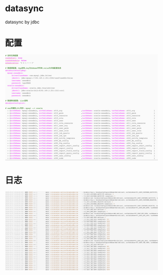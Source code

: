 # datasync
datasync by jdbc

# 配置
![数据同步配置](https://github.com/hepengju/datasync/blob/master/src/test/resources/%E6%95%B0%E6%8D%AE%E5%90%8C%E6%AD%A5%E9%85%8D%E7%BD%AE.png)

# 日志
![数据同步日志](https://github.com/hepengju/datasync/blob/master/src/test/resources/%E6%95%B0%E6%8D%AE%E5%90%8C%E6%AD%A5%E6%97%A5%E5%BF%97.png)
